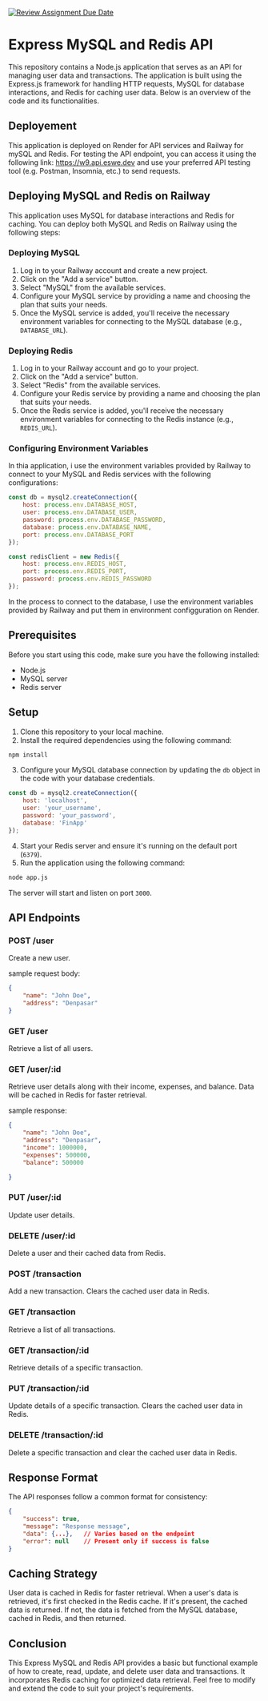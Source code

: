 [![Review Assignment Due Date](https://classroom.github.com/assets/deadline-readme-button-24ddc0f5d75046c5622901739e7c5dd533143b0c8e959d652212380cedb1ea36.svg)](https://classroom.github.com/a/Z42oEjTh)


# Express MySQL and Redis API

This repository contains a Node.js application that serves as an API for managing user data and transactions. The application is built using the Express.js framework for handling HTTP requests, MySQL for database interactions, and Redis for caching user data. Below is an overview of the code and its functionalities.

## Deployement
This application is deployed on Render for API services and Railway for mySQL and Redis. For testing the API endpoint, you can access it using the following link: https://w9.api.eswe.dev and use your preferred API testing tool (e.g. Postman, Insomnia, etc.) to send requests.

## Deploying MySQL and Redis on Railway

This application uses MySQL for database interactions and Redis for caching. You can deploy both MySQL and Redis on Railway using the following steps:

### Deploying MySQL

1. Log in to your Railway account and create a new project.
2. Click on the "Add a service" button.
3. Select "MySQL" from the available services.
4. Configure your MySQL service by providing a name and choosing the plan that suits your needs.
5. Once the MySQL service is added, you'll receive the necessary environment variables for connecting to the MySQL database (e.g., `DATABASE_URL`).

### Deploying Redis

1. Log in to your Railway account and go to your project.
2. Click on the "Add a service" button.
3. Select "Redis" from the available services.
4. Configure your Redis service by providing a name and choosing the plan that suits your needs.
5. Once the Redis service is added, you'll receive the necessary environment variables for connecting to the Redis instance (e.g., `REDIS_URL`).

### Configuring Environment Variables

In thia application, i use the environment variables provided by Railway to connect to your MySQL and Redis services with the following configurations:

```javascript
const db = mysql2.createConnection({
    host: process.env.DATABASE_HOST,
    user: process.env.DATABASE_USER,
    password: process.env.DATABASE_PASSWORD,
    database: process.env.DATABASE_NAME,
    port: process.env.DATABASE_PORT
});

const redisClient = new Redis({
    host: process.env.REDIS_HOST,
    port: process.env.REDIS_PORT,
    password: process.env.REDIS_PASSWORD
});
```

In the process to connect to the database, I use the environment variables provided by Railway and put them in environment configguration on Render.

## Prerequisites

Before you start using this code, make sure you have the following installed:

- Node.js
- MySQL server
- Redis server

## Setup

1. Clone this repository to your local machine.
2. Install the required dependencies using the following command:

```bash
npm install
```

3. Configure your MySQL database connection by updating the `db` object in the code with your database credentials.

```javascript
const db = mysql2.createConnection({
    host: 'localhost',
    user: 'your_username',
    password: 'your_password',
    database: 'FinApp'
});
```

4. Start your Redis server and ensure it's running on the default port (`6379`).
5. Run the application using the following command:

```bash
node app.js
```

The server will start and listen on port `3000`.

## API Endpoints

### POST /user
Create a new user.

sample request body:
```json
{
    "name": "John Doe",
    "address": "Denpasar"
}
```

### GET /user

Retrieve a list of all users.

### GET /user/:id

Retrieve user details along with their income, expenses, and balance. Data will be cached in Redis for faster retrieval.

sample response:

```json
{
    "name": "John Doe",
    "address": "Denpasar",
    "income": 1000000,
    "expenses": 500000,
    "balance": 500000

}
```


### PUT /user/:id

Update user details.

### DELETE /user/:id

Delete a user and their cached data from Redis.

### POST /transaction

Add a new transaction. Clears the cached user data in Redis.

### GET /transaction

Retrieve a list of all transactions.

### GET /transaction/:id

Retrieve details of a specific transaction.

### PUT /transaction/:id

Update details of a specific transaction. Clears the cached user data in Redis.

### DELETE /transaction/:id

Delete a specific transaction and clear the cached user data in Redis.

## Response Format

The API responses follow a common format for consistency:

```json
{
    "success": true,
    "message": "Response message",
    "data": {...},   // Varies based on the endpoint
    "error": null    // Present only if success is false
}
```

## Caching Strategy

User data is cached in Redis for faster retrieval. When a user's data is retrieved, it's first checked in the Redis cache. If it's present, the cached data is returned. If not, the data is fetched from the MySQL database, cached in Redis, and then returned.

## Conclusion

This Express MySQL and Redis API provides a basic but functional example of how to create, read, update, and delete user data and transactions. It incorporates Redis caching for optimized data retrieval. Feel free to modify and extend the code to suit your project's requirements.
